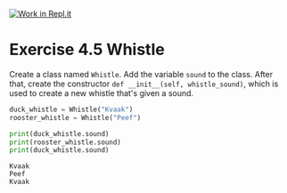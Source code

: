[![Work in Repl.it](https://classroom.github.com/assets/work-in-replit-14baed9a392b3a25080506f3b7b6d57f295ec2978f6f33ec97e36a161684cbe9.svg)](https://classroom.github.com/online_ide?assignment_repo_id=5380711&assignment_repo_type=AssignmentRepo)
# Exercise 4.5 Whistle

Create a class named `Whistle`. Add the variable `sound` to the class. After that, create the constructor `def __init__(self, whistle_sound)`, which is used to create a new whistle that's given a sound.

```python
duck_whistle = Whistle("Kvaak")
rooster_whistle = Whistle("Peef")

print(duck_whistle.sound)
print(rooster_whistle.sound)
print(duck_whistle.sound)
```

```plaintext
Kvaak
Peef
Kvaak
```
